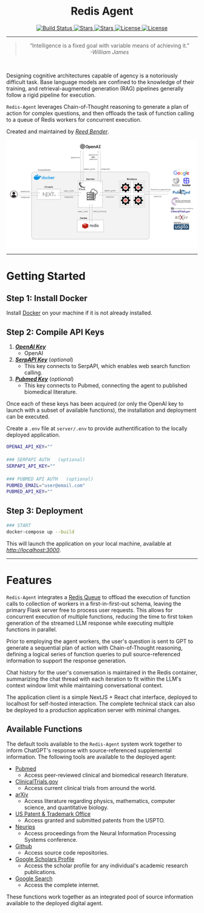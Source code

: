 <div align="center">
    <h1>Redis Agent</h1>
    <a href="https://github.com/attuneintelligence/redis-agent/actions">
      <img src="https://github.com/attuneintelligence/redis-agent/actions/workflows/main.yml/badge.svg" alt="Build Status" />
    </a>
    <a href="https://github.com/attuneintelligence/redis-agent">
      <img src="https://img.shields.io/github/stars/attuneintelligence/redis-agent?style=social" alt="Stars" />
    </a>
    <a href="https://github.com/attuneintelligence/redis-agent/issues">
      <img src="https://img.shields.io/github/issues/attuneintelligence/redis-agent" alt="Stars" />
    </a>
    <a href="https://github.com/attuneintelligence/redis-agent/blob/main/LICENSE">
      <img src="https://img.shields.io/github/license/attuneintelligence/redis-agent" alt="License" />
    </a>
    <a href="https://twitter.com/reedbndr">
      <img src="https://img.shields.io/twitter/follow/reedbndr?style=social" alt="License" />
    </a>
    <hr>
    <!-- <blockquote>“Such is my task. I go to gather this, the sacred knowledge, here and there dispersed about the world, long lost or never found.”<br>- <i>Browning's Paracelsus</i></blockquote> -->
    <blockquote>“Intelligence is a fixed goal with variable means of achieving it.”<br><i>-William James</i></blockquote>
    <br>
</div>

Designing cognitive architectures capable of agency is a notoriously difficult task. Base language models are confined to the knowledge of their training, and retrieval-augmented generation (RAG) pipelines generally follow a rigid pipeline for execution.

`Redis-Agent` leverages Chain-of-Thought reasoning to generate a plan of action for complex questions, and then offloads the task of function calling to a queue of Redis workers for concurrent execution.

Created and maintained by _[Reed Bender](https://github.com/mrbende)_.

<div align="center">
  <img src="assets/RedisAgentSchema.png" alt="Redis Agent Schema" />
</div>

---

# Getting Started

## Step 1: Install Docker
  Install [Docker](https://docs.docker.com/get-docker/) on your machine if it is not already installed.

## Step 2: Compile API Keys
1. _**[OpenAI Key](https://platform.openai.com/api-keys)**_ 
    - OpenAI 
2. _**[SerpAPI Key](https://serpapi.com/dashboard)**_ (*optional*)
    - This key connects to SerpAPI, which enables web search function calling.
2. _**[Pubmed Key](https://account.ncbi.nlm.nih.gov/settings/)**_ (*optional*)
    - This key connects to Pubmed, connecting the agent to published biomedical literature.

Once each of these keys has been acquired (or only the OpenAI key to launch with a subset of available functions), the installation and deployment can be executed.

Create a `.env` file at `server/.env` to provide authentification to the locally deployed application.

```bash
OPENAI_API_KEY=""

### SERPAPI AUTH   (optional)
SERPAPI_API_KEY=""

### PUBMED API AUTH   (optional)
PUBMED_EMAIL="user@email.com"
PUBMED_API_KEY=""
```

## Step 3: Deployment

```bash
### START
docker-compose up --build
```

This will launch the application on your local machine, available at _[http://localhost:3000](http://localhost:3000)_.

---

# Features

`Redis-Agent` integrates a [Redis Queue](https://redis.io/glossary/redis-queue/) to offload the execution of function calls to collection of workers in a first-in-first-out schema, leaving the primary Flask server free to process user requests. This allows for concurrent execution of multiple functions, reducing the time to first token generation of the streamed LLM response while executing multiple functions in parallel.

Prior to employing the agent workers, the user's question is sent to GPT to generate a sequential plan of action with Chain-of-Thought reasoning, defining a logical series of function queries to pull source-referenced information to support the response generation.

Chat history for the user's conversation is maintained in the Redis container, summarizing the chat thread with each iteration to fit within the LLM's context window limit while maintaining conversational context.

The application client is a simple NextJS + React chat interface, deployed to localhost for self-hosted interaction. The complete technical stack can also be deployed to a production application server with minimal changes.  

## Available Functions

The default tools available to the `Redis-Agent` system work together to inform ChatGPT's response with source-referenced supplemental information. The following tools are available to the deployed agent:
* [Pubmed](https://pubmed.ncbi.nlm.nih.gov/)
    - Access peer-reviewed clinical and biomedical research literature.
* [ClinicalTrials.gov](https://clinicaltrials.gov/)
    - Access current clinical trials from arround the world.
* [arXiv](https://arxiv.org/)
    - Access literature regarding physics, mathematics, computer science, and quantitative biology.
* [US Patent & Trademark Office](https://www.uspto.gov/patents/search)
    - Access granted and submitted patents from the USPTO.
* [Neurips](https://proceedings.neurips.cc/)
    - Access proceedings from the Neural Information Processing Systems conference.
* [Github](https://github.com/dashboard)
    - Access source code repositories.
* [Google Scholars Profile](https://scholar.google.com/intl/en/scholar/citations.html)
    - Access the scholar profile for any individual's academic research publications.
* [Google Search](https://www.google.com/webhp)
    - Access the complete internet.

These functions work together as an integrated pool of source information available to the deployed digital agent.